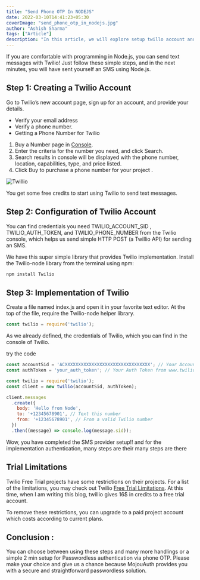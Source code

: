 ```yaml
---
title: "Send Phone OTP In NODEJS"
date: 2022-03-10T14:41:23+05:30
coverImage: "send_phone_otp_in_nodejs.jpg"
author: "Ashish Sharma"
tags: ["Article"]
description: "In this article, we will explore setup twillo account and send phone otp in NodeJs."
---
```


If you are comfortable with programming in Node.js, you can send text messages with Twilio! Just follow these simple steps, and in the next minutes, you will have sent yourself an SMS using Node.js.

## Step 1: Creating a Twilio Account

Go to Twilio’s new account page, sign up for an account, and provide your details.
* Verify your email address
* Verify a phone number. 
* Getting a Phone Number for Twilio
 1.  Buy a Number page in [Console](https://www.twilio.com/console/phone-numbers/search).
 2. Enter the criteria for the number you need, and click Search.
 3. Search results in console will be displayed with the phone number, location, capabilities, type,  and price listed. 
 4. Click Buy to purchase a phone number for your project .

![Twillio](../assets/images/send-phone-otp-in-nodejs/twilio_credentials.png)

You get some free credits to start using Twilio to send text messages. 

## Step 2: Configuration of Twilio Account

You can find credentials you need TWILIO_ACCOUNT_SID , TWILIO_AUTH_TOKEN, and TWILIO_PHONE_NUMBER from the Twilio console, which helps us send simple HTTP POST (a Twillio API) for sending an SMS. 

We have this super simple library that provides Twilio implementation. Install the Twilio-node library from the terminal using npm:

```js
npm install Twilio
```
## Step 3: Implementation of Twilio 

Create a file named index.js and open it in your favorite text editor. At the top of the file, require the Twilio-node helper library. 

```js
const twilio = require('twilio');
```
As we already defined, the credentials of Twilio, which you can find in the console of Twilio.

try the code

```js
const accountSid = 'ACXXXXXXXXXXXXXXXXXXXXXXXXXXXXXXXX'; // Your Account SID from www.twilio.com/console
const authToken = 'your_auth_token'; // Your Auth Token from www.twilio.com/console

const twilio = require('twilio');
const client = new twilio(accountSid, authToken);

client.messages
  .create({
    body: 'Hello from Node',
    to: '+12345678901', // Text this number
    from: '+12345678901', // From a valid Twilio number
  })
  .then((message) => console.log(message.sid));

```

Wow, you have completed the SMS provider setup!! and for the implementation authentication, many steps are their many steps are there 

## Trial Limitations
Twilio Free Trial projects have some restrictions on their projects. For a list of the limitations, you may check out Twilio [Free Trial Limitations](https://support.twilio.com/hc/en-us/articles/360036052753-Twilio-Free-Trial-Limitations). At this time, when I am writing this blog, twillio gives 16$ in credits to a free trial account.

To remove these restrictions, you can upgrade to a paid project account which costs according to current plans.


## Conclusion : 
You can choose between using these steps and many more handlings or a simple 2 min setup for Passwordless authentication via phone OTP. Please make your choice and give us a chance because MojouAuth provides you with a secure and straightforward passwordless solution. 



